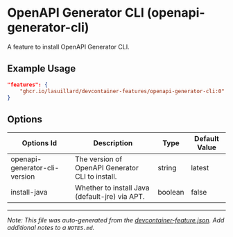 
# OpenAPI Generator CLI (openapi-generator-cli)

A feature to install OpenAPI Generator CLI.

## Example Usage

```json
"features": {
    "ghcr.io/lasuillard/devcontainer-features/openapi-generator-cli:0": {}
}
```

## Options

| Options Id | Description | Type | Default Value |
|-----|-----|-----|-----|
| openapi-generator-cli-version | The version of OpenAPI Generator CLI to install. | string | latest |
| install-java | Whether to install Java (default-jre) via APT. | boolean | false |



---

_Note: This file was auto-generated from the [devcontainer-feature.json](https://github.com/lasuillard/devcontainer-features/blob/main/src/openapi-generator-cli/devcontainer-feature.json).  Add additional notes to a `NOTES.md`._
